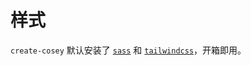 # 样式

`create-cosey` 默认安装了 [`sass`](https://sass-lang.com/) 和 [`tailwindcss`](https://tailwindcss.com/)，开箱即用。
